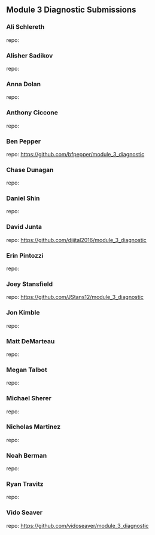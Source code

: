 ## Module 3 Diagnostic Submissions

### Ali Schlereth
repo:

### Alisher Sadikov
repo:

### Anna Dolan
repo:

### Anthony Ciccone
repo:

### Ben Pepper
repo: https://github.com/bfpepper/module_3_diagnostic

### Chase Dunagan
repo:

### Daniel Shin
repo:

### David Junta
repo:  https://github.com/dijital2016/module_3_diagnostic

### Erin Pintozzi
repo:

### Joey Stansfield
repo: https://github.com/JStans12/module_3_diagnostic

### Jon Kimble
repo:

### Matt DeMarteau
repo:

### Megan Talbot
repo:

### Michael Sherer
repo:

### Nicholas Martinez
repo:

### Noah Berman
repo:

### Ryan Travitz
repo:

### Vido Seaver
repo: https://github.com/vidoseaver/module_3_diagnostic
